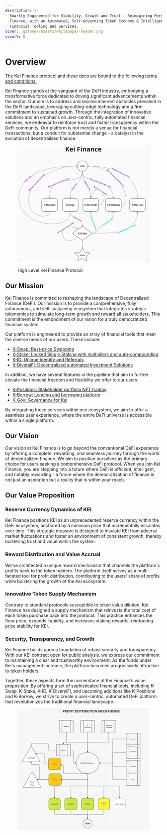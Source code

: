 ```yaml
---
description: >-
  Smartly Engineered for Stability, Growth and Trust - Reimagining Personal
  Finance, with an Automated, Self-Governing Token Economy & Intelligent
  Financial Tooling and Services.
cover: .gitbook/assets/whitepaper-header.png
coverY: 0
---
```


# Overview

The Kei Finance protocol and these docs are bound to the following[ terms and conditions.](https://kei.fi/terms)

Kei Finance stands at the vanguard of the DeFi industry, embodying a transformative force dedicated to driving significant advancements within the sector. Our aim is to address and resolve inherent obstacles prevalent in the DeFi landscape, leveraging cutting-edge technology and a firm commitment to sustained growth. Through the integration of innovative solutions and an emphasis on user-centric, fully automated financial services, we endeavor to reinforce trust and foster transparency within the DeFi community. Our platform is not merely a venue for financial transactions, but a conduit for substantial change - a catalyst in the evolution of decentralized finance.

<figure><img src=".gitbook/assets/image (2).png" alt=""><figcaption><p>High Level Kei Finance Protocol</p></figcaption></figure>

## Our Mission

Kei Finance is committed to reshaping the landscape of Decentralized Finance (DeFi). Our mission is to provide a comprehensive, fully autonomous, and self-sustaining ecosystem that integrates strategic tokenomics to stimulate long-term growth and reward all stakeholders. This commitment is the embodiment of our vision for a truly democratized financial system.

Our platform is engineered to provide an array of financial tools that meet the diverse needs of our users. These include:

* [K-Swap: Best-price Swapping](product-and-offerings/swapping/)
* [K-Stake: Locked Single Staking with multipliers and auto-compounding](product-and-offerings/staking.md)
* [K-ID: Unique Identity and Referrals](product-and-offerings/affiliate/)
* [K-DiversiFi: Decentralized automated Investment Solutions](product-and-offerings/k-diversifi/)

In addition, we have several features in the pipeline that aim to further elevate the financial freedom and flexibility we offer to our users:

* [K-Positions: Stakeholder portfolio NFT trading](product-and-offerings/k-positions-coming-soon/)
* [K-Borrow: Lending and borrowing platform](product-and-offerings/k-borrow-coming-soon/)
* [K-Gov: Governance for Kei](product-and-offerings/governance-coming-soon.md)

By integrating these services within one ecosystem, we aim to offer a seamless user experience, where the entire DeFi universe is accessible within a single platform.

## **Our Vision**

Our vision at Kei Finance is to go beyond the conventional DeFi experience by offering a complete, rewarding, and seamless journey through the world of decentralized finance. We aim to position ourselves as the primary choice for users seeking a comprehensive DeFi protocol. When you join Kei Finance, you are stepping into a future where DeFi is efficient, intelligent, and notably rewarding - a future where the democratization of finance is not just an aspiration but a reality that is within your reach.

## Our Value Proposition

### **Reserve Currency Dynamics of KEI**

Kei Finance positions KEI as an unprecedented reserve currency within the DeFi ecosystem, anchored by a minimum price that incrementally escalates over time. This strategic measure is designed to insulate KEI from adverse market fluctuations and foster an environment of consistent growth, thereby bolstering trust and value within the system.

### **Reward Distribution and Value Accrual**

We've architected a unique reward mechanism that channels the platform's profits back to the token holders. The platform itself serves as a multi-faceted tool for profit distribution, contributing to the users' share of profits while bolstering the growth of the Kei ecosystem.

### **Innovative Token Supply Mechanism**

Contrary to standard protocols susceptible to token value dilution, Kei Finance has designed a supply mechanism that reinvests the total cost of each token purchase back into the protocol. This practice enhances the floor price, expands liquidity, and increases staking rewards, reinforcing price stability for KEI.

### **Security, Transparency, and Growth**

Kei Finance builds upon a foundation of robust security and transparency. With our KEI contract open for public analysis, we express our commitment to maintaining a clear and trustworthy environment. As the funds under Kei's management increase, the platform becomes progressively attractive to token holders.

Together, these aspects form the cornerstone of Kei Finance's value proposition. By offering a set of sophisticated financial tools, including K-Swap, K-Stake, K-ID, K-DiversiFi, and upcoming additions like K-Positions and K-Borrow, we strive to create a user-centric, automated DeFi platform that revolutionizes the traditional financial landscape.

<figure><img src=".gitbook/assets/image.png" alt=""><figcaption></figcaption></figure>
